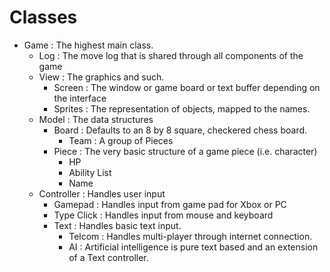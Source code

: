 # Classes #

  * Game : The highest main class.
    * Log : The move log that is shared through all components of the game
    * View : The graphics and such.
      * Screen : The window or game board or text buffer depending on the interface
      * Sprites : The representation of objects, mapped to the names.
    * Model : The data structures
      * Board : Defaults to an 8 by 8 square, checkered chess board.
        * Team : A group of Pieces
      * Piece : The very basic structure of a game piece (i.e. character)
        * HP
        * Ability List
        * Name
    * Controller : Handles user input
      * Gamepad : Handles input from game pad for Xbox or PC
      * Type Click : Handles input from mouse and keyboard
      * Text : Handles basic text input.
        * Telcom : Handles multi-player through internet connection.
        * AI : Artificial intelligence is pure text based and an extension of a Text controller.